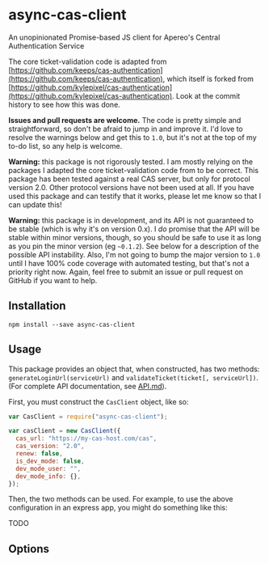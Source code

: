# async-cas-client

An unopinionated Promise-based JS client for Apereo's Central Authentication Service

The core ticket-validation code is adapted from [https://github.com/keeps/cas-authentication](https://github.com/keeps/cas-authentication), which itself is forked from [https://github.com/kylepixel/cas-authentication](https://github.com/kylepixel/cas-authentication). Look at the commit history to see how this was done.

**Issues and pull requests are welcome.** The code is pretty simple and straightforward, so don't be afraid to jump in and improve it. I'd love to resolve the warnings below and get this to `1.0`, but it's not at the top of my to-do list, so any help is welcome.

**Warning:** this package is not rigorously tested. I am mostly relying on the packages I adapted the core ticket-validation code from to be correct. This package has been tested against a real CAS server, but only for protocol version 2.0. Other protocol versions have not been used at all. If you have used this package and can testify that it works, please let me know so that I can update this!

**Warning:** this package is in development, and its API is not guaranteed to be stable (which is why it's on version 0.x). I _do_ promise that the API will be stable within minor versions, though, so you should be safe to use it as long as you pin the minor version (eg `~0.1.2`). See below for a description of the possible API instability. Also, I'm not going to bump the major version to `1.0` until I have 100% code coverage with automated testing, but that's not a priority right now. Again, feel free to submit an issue or pull request on GitHub if you want to help.

## Installation

```
npm install --save async-cas-client
```

## Usage

This package provides an object that, when constructed, has two methods: `generateLoginUrl(serviceUrl)` and `validateTicket(ticket[, serviceUrl])`. (For complete API documentation, see [API.md](./API.md)).

First, you must construct the `CasClient` object, like so:

```js
var CasClient = require("async-cas-client");

var casClient = new CasClient({
  cas_url: "https://my-cas-host.com/cas",
  cas_version: "2.0",
  renew: false,
  is_dev_mode: false,
  dev_mode_user: "",
  dev_mode_info: {},
});
```

Then, the two methods can be used. For example, to use the above configuration in an express app, you might do something like this:

TODO

## Options
